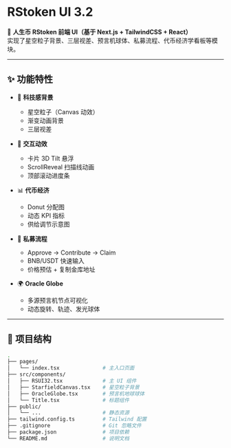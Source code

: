 # RStoken UI 3.2

🚀 **人生币 RStoken 前端 UI（基于 Next.js + TailwindCSS + React）**  
实现了星空粒子背景、三层视差、预言机球体、私募流程、代币经济学看板等模块。

---

## ✨ 功能特性

- 🌌 **科技感背景**
  - 星空粒子（Canvas 动效）
  - 渐变动画背景
  - 三层视差

- 🧭 **交互动效**
  - 卡片 3D Tilt 悬浮
  - ScrollReveal 扫描线动画
  - 顶部滚动进度条

- 📊 **代币经济**
  - Donut 分配图
  - 动态 KPI 指标
  - 供给调节示意图

- 🔐 **私募流程**
  - Approve → Contribute → Claim
  - BNB/USDT 快速输入
  - 价格预估 + 复制金库地址

- 🌍 **Oracle Globe**
  - 多源预言机节点可视化
  - 动态旋转、轨迹、发光球体

---

## 📂 项目结构

```bash
.
├── pages/
│   └── index.tsx              # 主入口页面
├── src/components/
│   ├── RSUI32.tsx             # 主 UI 组件
│   ├── StarfieldCanvas.tsx    # 星空粒子背景
│   ├── OracleGlobe.tsx        # 预言机地球球体
│   └── Title.tsx              # 标题组件
├── public/
│   └── ...                    # 静态资源
├── tailwind.config.ts         # Tailwind 配置
├── .gitignore                 # Git 忽略文件
├── package.json               # 项目依赖
└── README.md                  # 说明文档
